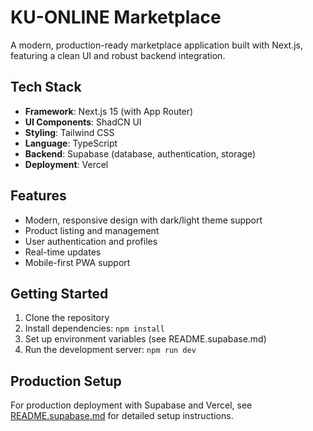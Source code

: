 # KU-ONLINE Marketplace

A modern, production-ready marketplace application built with Next.js, featuring a clean UI and robust backend integration.

## Tech Stack

- **Framework**: Next.js 15 (with App Router)
- **UI Components**: ShadCN UI
- **Styling**: Tailwind CSS
- **Language**: TypeScript
- **Backend**: Supabase (database, authentication, storage)
- **Deployment**: Vercel

## Features

- Modern, responsive design with dark/light theme support
- Product listing and management
- User authentication and profiles
- Real-time updates
- Mobile-first PWA support

## Getting Started

1. Clone the repository
2. Install dependencies: `npm install`
3. Set up environment variables (see README.supabase.md)
4. Run the development server: `npm run dev`

## Production Setup

For production deployment with Supabase and Vercel, see [README.supabase.md](./README.supabase.md) for detailed setup instructions.
